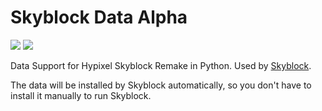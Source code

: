 # Skyblock Data Alpha
![](https://img.shields.io/github/repo-size/peter-hunt/skyblock-data)
![](https://img.shields.io/github/license/peter-hunt/skyblock-data)

Data Support for Hypixel Skyblock Remake in Python.
Used by [Skyblock](https://github.com/peter-hunt/skyblock).

The data will be installed by Skyblock automatically, so you don't have to install it manually to run Skyblock.
